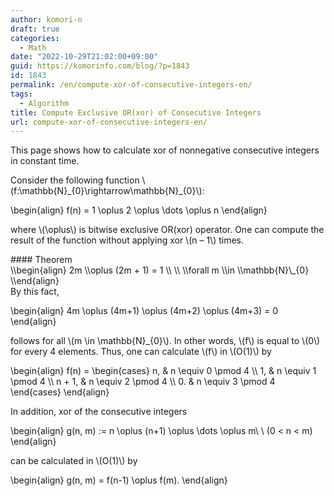 ```yaml
---
author: komori-n
draft: true
categories:
  - Math
date: "2022-10-29T21:02:00+09:00"
guid: https://komorinfo.com/blog/?p=1843
id: 1843
permalink: /en/compute-xor-of-consecutive-integers-en/
tags:
  - Algorithm
title: Compute Exclusive OR(xor) of Consecutive Integers
url: compute-xor-of-consecutive-integers-en/
---
```


This page shows how to calculate xor of nonnegative consecutive integers in constant time.

Consider the following function \\(f:\\mathbb{N}\_{0}\\rightarrow\\mathbb{N}\_{0}\\):

\\begin{align}
f(n) = 1 \\oplus 2 \\oplus \\dots \\oplus n
\\end{align}

where \\(\\oplus\\) is bitwise exclusive OR(xor) operator. One can compute the result of the function without applying xor \\(n – 1\\) times.

<div class="wp-block-vk-blocks-border-box vk_borderBox vk_borderBox-background-transparent is-style-vk_borderBox-style-solid-kado-tit-tab"><div class="vk_borderBox_title_container">#### Theorem

</div><div class="vk_borderBox_body">\\begin{align}
2m \\oplus (2m + 1) = 1 \\ \\ \\forall m \\in \\mathbb{N}\_{0}
\\end{align}

</div></div>By this fact,

\\begin{align}
4m \\oplus (4m+1) \\oplus (4m+2) \\oplus (4m+3) = 0
\\end{align}

follows for all \\(m \\in \\mathbb{N}\_{0}\\). In other words, \\(f\\) is equal to \\(0\\) for every 4 elements. Thus, one can calculate \\(f\\) in \\(O(1)\\) by

\\begin{align}
f(n) = \\begin{cases}
n, &amp; n \\equiv 0 \\pmod 4 \\\\
1, &amp; n \\equiv 1 \\pmod 4 \\\\
n + 1, &amp; n \\equiv 2 \\pmod 4 \\\\
0\. &amp; n \\equiv 3 \\pmod 4
\\end{cases}
\\end{align}

In addition, xor of the consecutive integers

\\begin{align}
g(n, m) := n \\oplus (n+1) \\oplus \\dots \\oplus m\\ \\ (0 &lt; n &lt; m)
\\end{align}

can be calculated in \\(O(1)\\) by

\\begin{align}
g(n, m) = f(n-1) \\oplus f(m).
\\end{align}
